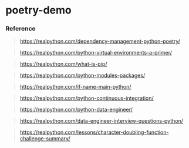 # poetry-demo




### Reference
> https://realpython.com/dependency-management-python-poetry/

> https://realpython.com/python-virtual-environments-a-primer/

> https://realpython.com/what-is-pip/

> https://realpython.com/python-modules-packages/

> https://realpython.com/if-name-main-python/



> https://realpython.com/python-continuous-integration/

> https://realpython.com/python-data-engineer/

> https://realpython.com/data-engineer-interview-questions-python/

> https://realpython.com/lessons/character-doubling-function-challenge-summary/